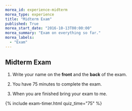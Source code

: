 ```yaml
---
morea_id: experience-midterm
morea_type: experience
title: "Midterm Exam"
published: True
morea_start_date: "2016-10-13T00:00:00"
morea_summary: "Exam on everything so far."
morea_labels: 
  - "Exam"
---
```


## Midterm Exam


1. Write your name on the **front** and the **back** of the exam.

2. You have 75 minutes to complete the exam.

3. When you are finished bring your exam to me.

{% include exam-timer.html quiz_time="75" %}
